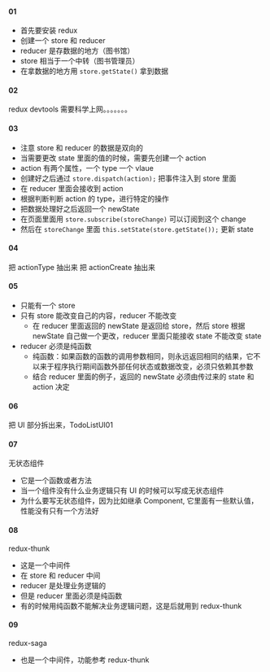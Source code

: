 #### 01
- 首先要安装 redux
- 创建一个 store 和 reducer
- reducer 是存数据的地方（图书馆）
- store 相当于一个中转（图书管理员）
- 在拿数据的地方用 `store.getState()` 拿到数据

#### 02
redux devtools
需要科学上网。。。。。。。

#### 03
- 注意 store 和 reducer 的数据是双向的
- 当需要更改 state 里面的值的时候，需要先创建一个 action
- action 有两个属性，一个 type 一个 vlaue
- 创建好之后通过 `store.dispatch(action);` 把事件注入到 store 里面
- 在 reducer 里面会接收到 action
- 根据判断判断 action 的 type，进行特定的操作
- 把数据处理好之后返回一个 newState
- 在页面里面用 `store.subscribe(storeChange)` 可以订阅到这个 change
- 然后在 `storeChange` 里面 `this.setState(store.getState());` 更新 state

#### 04
把 actionType 抽出来
把 actionCreate 抽出来

#### 05 
- 只能有一个 store
- 只有 store 能改变自己的内容，reducer 不能改变
    - 在 reducer 里面返回的 newState 是返回给 store，然后 store 根据 newState 自己做一个更改，reducer 里面只能接收 state 不能改变 state
- reducer 必须是纯函数
    - 纯函数：如果函数的函数的调用参数相同，则永远返回相同的结果，它不以来于程序执行期间函数外部任何状态或数据改变，必须只依赖其参数
    - 结合 reducer 里面的例子，返回的 newState 必须由传过来的 state 和 action 决定

#### 06
把 UI 部分拆出来，TodoListUI01

#### 07
无状态组件
- 它是一个函数或者方法
- 当一个组件没有什么业务逻辑只有 UI 的时候可以写成无状态组件
- 为什么要写无状态组件，因为比如继承 Component, 它里面有一些默认值，性能没有只有一个方法好

#### 08
redux-thunk
- 这是一个中间件
- 在 store 和 reducer 中间
- reducer 是处理业务逻辑的
- 但是 reducer 里面必须是纯函数
- 有的时候用纯函数不能解决业务逻辑问题，这是后就用到 redux-thunk

#### 09
redux-saga
- 也是一个中间件，功能参考 redux-thunk


